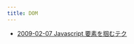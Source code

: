 ```yaml
---
title: DOM
---
```



- [2009-02-07 Javascript 要素を掴むテク](./../../../../../../d/2009/02/07/Javascript_要素を掴むテク.md)




